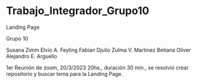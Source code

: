# Trabajo_Integrador_Grupo10
Landing Page

Grupo 10

Susana Zimm
Elvio A. Feyling
Fabian Djulio
Zulma V. Martinez
Betiana Oliver
Alejandro E. Arguello

1er Reunión de zoom, 20/3/2023 20hs., duración 30 min., se resolvió crear repositorio y buscar tema para la Landing Page. 
